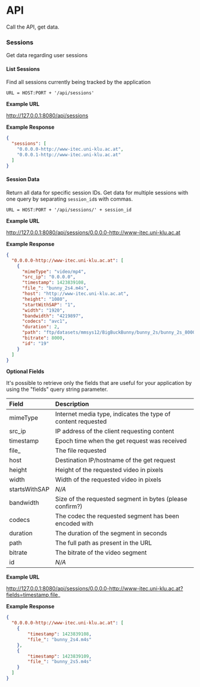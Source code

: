 # API

Call the API, get data.

### Sessions

Get data regarding user sessions

#### List Sessions
Find all sessions currently being tracked by the application

`URL = HOST:PORT + '/api/sessions'`

**Example URL**

http://127.0.0.1:8080/api/sessions

**Example Response**
````json
{
  "sessions": [
    "0.0.0.0-http://www-itec.uni-klu.ac.at", 
    "0.0.0.1-http://www-itec.uni-klu.ac.at"
  ]
}
````

#### Session Data
Return all data for specific session IDs. Get data for multiple sessions with one query by separating `session_id`s with commas.

`URL = HOST:PORT + '/api/sessions/' + session_id`

**Example URL**

http://127.0.0.1:8080/api/sessions/0.0.0.0-http://www-itec.uni-klu.ac.at

**Example Response**
````json
{
  "0.0.0.0-http://www-itec.uni-klu.ac.at": [
    {
      "mimeType": "video/mp4",
      "src_ip": "0.0.0.0",
      "timestamp": 1423839108,
      "file_": "bunny_2s4.m4s",
      "host": "http://www-itec.uni-klu.ac.at",
      "height": "1080",
      "startWithSAP": "1",
      "width": "1920",
      "bandwidth": "4219897",
      "codecs": "avc1",
      "duration": 2,
      "path": "ftp/datasets/mmsys12/BigBuckBunny/bunny_2s/bunny_2s_8000kbit/bunny_2s4.m4s",
      "bitrate": 8000,
      "id": "19"
    }
  ]
}
````

**Optional Fields**

It's possible to retrieve only the fields that are useful for your application by using the "fields" query string parameter.

Field			| Description
:--------------	| :---------- 
mimeType		| Internet media type, indicates the type of content requested
src_ip			| IP address of the client requesting content
timestamp		| Epoch time when the get request was received
file_			| The file requested
host			| Destination IP/hostname of the get request
height			| Height of the requested video in pixels
width			| Width of the requested video in pixels
startsWithSAP	| *N/A*
bandwidth		| Size of the requested segment in bytes (please confirm?)
codecs			| The codec the requested segment has been encoded with
duration		| The duration of the segment in seconds
path			| The full path as present in the URL
bitrate			| The bitrate of the video segment
id				| *N/A*

**Example URL**

http://127.0.0.1:8080/api/sessions/0.0.0.0-http://www-itec.uni-klu.ac.at?fields=timestamp,file_

**Example Response**
````json
{
  "0.0.0.0-http://www-itec.uni-klu.ac.at": [
	{
		"timestamp": 1423839108,
		"file_": "bunny_2s4.m4s"
    },
    {
		"timestamp": 1423839109,
		"file_": "bunny_2s5.m4s"
    }
  ]
}
````
